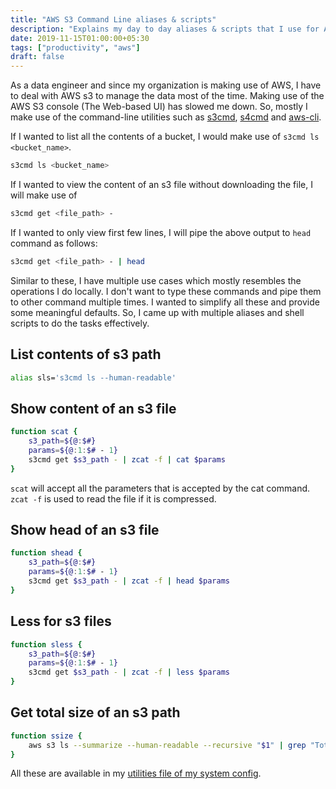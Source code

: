 ```yaml
---
title: "AWS S3 Command Line aliases & scripts"
description: "Explains my day to day aliases & scripts that I use for AWS S3"
date: 2019-11-15T01:00:00+05:30
tags: ["productivity", "aws"]
draft: false
---
```


As a data engineer and since my organization is making use of AWS, I have to deal with AWS s3 to manage the data most of the time. Making use of the AWS S3 console (The Web-based UI) has slowed me down. So, mostly I make use of the command-line utilities such as [s3cmd](https://s3tools.org/s3cmd), [s4cmd](https://github.com/bloomreach/s4cmd) and [aws-cli](https://aws.amazon.com/cli/).

If I wanted to list all the contents of a bucket, I would make use of `s3cmd ls <bucket_name>`.

```bash
s3cmd ls <bucket_name>
```

If I wanted to view the content of an s3 file without downloading the file, I will make use of

```bash
s3cmd get <file_path> -
```

If I wanted to only view first few lines, I will pipe the above output to `head` command as follows:

```bash
s3cmd get <file_path> - | head
```

Similar to these, I have multiple use cases which mostly resembles the operations I do locally. I don't want to type these commands and pipe them to other command multiple times. I wanted to simplify all these and provide some meaningful defaults. So, I came up with multiple aliases and shell scripts to do the tasks effectively.

## List contents of s3 path

```bash
alias sls='s3cmd ls --human-readable'
```

## Show content of an s3 file

```bash
function scat {
    s3_path=${@:$#}
    params=${@:1:$# - 1}
    s3cmd get $s3_path - | zcat -f | cat $params
}
```

`scat` will accept all the parameters that is accepted by the cat command. `zcat -f` is used to read the file if it is compressed.

## Show head of an s3 file

```bash
function shead {
    s3_path=${@:$#}
    params=${@:1:$# - 1}
    s3cmd get $s3_path - | zcat -f | head $params
}
```

## Less for s3 files

```bash
function sless {
    s3_path=${@:$#}
    params=${@:1:$# - 1}
    s3cmd get $s3_path - | zcat -f | less $params
}
```

## Get total size of an s3 path

```bash
function ssize {
    aws s3 ls --summarize --human-readable --recursive "$1" | grep "Total Size:"
}
```

All these are available in my [utilities file of my system config](https://github.com/aswathkk/dotfiles/blob/64801c275694abc8bf7a9e03438e63b8fa7d166a/util_scripts/s3utils.sh).
